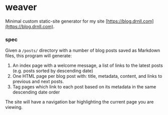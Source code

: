 # weaver

Minimal custom static-site generator for my site [https://blog.drnll.com](https://blog.drnll.com).

### spec

Given a `/posts/` directory with a number of blog posts saved as Markdown files, this program will generate:

1) An index page with a welcome message, a list of links to the latest posts (e.g. posts sorted by descending date)
2) One HTML page per blog post with: title, metadata, content, and links to previous and next posts.
3) Tag pages which link to each post based on its metadata in the same descending date order

The site will have a navigation bar highlighting the current page you are viewing.

